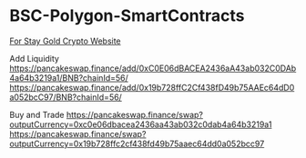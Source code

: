 # BSC-Polygon-SmartContracts

[For Stay Gold Crypto Website](https://staygoldcrypto.com)

Add Liquidity
https://pancakeswap.finance/add/0xC0E06dBACEA2436aA43ab032C0DAb4a64b3219a1/BNB?chainId=56/
https://pancakeswap.finance/add/0x19b728ffC2Cf438fD49b75AAEc64dD0a052bcC97/BNB?chainId=56/

Buy and Trade
https://pancakeswap.finance/swap?outputCurrency=0xc0e06dbacea2436aa43ab032c0dab4a64b3219a1
https://pancakeswap.finance/swap?outputCurrency=0x19b728ffc2cf438fd49b75aaec64dd0a052bcc97

